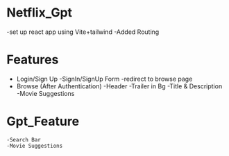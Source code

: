 # Netflix_Gpt

-set up react app using Vite+tailwind
-Added Routing

# Features

- Login/Sign Up
  -SignIn/SignUp Form
  -redirect to browse page
- Browse (After Authentication)
  -Header
  -Trailer in Bg
  -Title & Description
  -Movie Suggestions

# Gpt_Feature

    -Search Bar
    -Movie Suggestions
